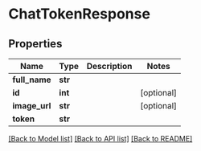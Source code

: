 # ChatTokenResponse

## Properties
Name | Type | Description | Notes
------------ | ------------- | ------------- | -------------
**full_name** | **str** |  | 
**id** | **int** |  | [optional] 
**image_url** | **str** |  | [optional] 
**token** | **str** |  | 

[[Back to Model list]](../README.md#documentation-for-models) [[Back to API list]](../README.md#documentation-for-api-endpoints) [[Back to README]](../README.md)

